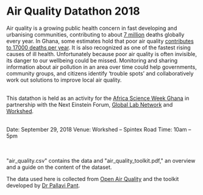 # Air Quality Datathon 2018
Air quality is a growing public health concern in fast developing and urbanising communities, contributing to about [7 million](http://www.who.int/mediacentre/news/releases/2014/air-pollution/en/) deaths globally every year. In Ghana, some estimates hold that poor air quality [contributes to 17000 deaths per year](http://citifmonline.com/2016/10/15/17000-die-annually-from-air-pollution-in-ghana/). It is also recognized as one of the fastest rising causes of ill health. Unfortunately because poor air quality is often invisible, its danger to our wellbeing could be missed. Monitoring and sharing information about air pollution in an area over time could help governments, community groups, and citizens identify ‘trouble spots’ and collaboratively work out solutions to improve local air quality.</br  ></br  >

This datathon is held as an activity for the [Africa Science Week Ghana](http://facebook.com/aswghana) in partnership with the Next Einstein Forum, [Global Lab Network](https://www.facebook.com/GLabNetwork/) and [Workshed](http://www.ourworkshed.com/).  </br  ></br  >

Date: September 29, 2018 
Venue: Workshed – Spintex Road 
Time: 10am – 5pm  </br  ></br  ></br  >

"air_quality.csv" contains the data and "air_quality_toolkit.pdf," an overview and a guide on the content of the dataset.

The data used here is collected from [Open Air Quality](https://openaq.org/) and the toolkit developed by [Dr Pallavi Pant](https://ppant.school.blog/).
